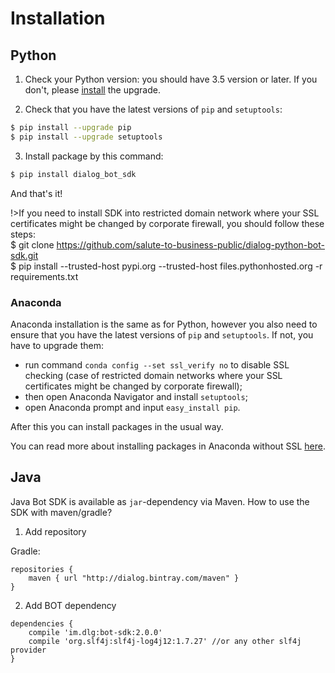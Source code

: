 # Installation

## Python

1. Check your Python version: you should have 3.5 version or later. If you don't, please [install](https://www.python.org/downloads/) the upgrade.

2. Check that you have the latest versions of ``pip`` and ``setuptools``:

```bash
$ pip install --upgrade pip
$ pip install --upgrade setuptools
```
3. Install package by this command:

```bash
$ pip install dialog_bot_sdk
```

And that's it!

!>If you need to install SDK into restricted domain network where your SSL certificates might be changed by corporate firewall,
    you should follow these steps:<br>
   $ git clone https://github.com/salute-to-business-public/dialog-python-bot-sdk.git<br>
   $ pip install --trusted-host pypi.org --trusted-host files.pythonhosted.org -r requirements.txt


### Anaconda

Anaconda installation is the same as for Python, however you also need to ensure that you have
the latest versions of ``pip`` and ``setuptools``. If not, you have to upgrade them:
* run command ``conda config --set ssl_verify no`` to disable SSL checking
(case of restricted domain networks where your SSL certificates
might be changed by corporate firewall);
* then open Anaconda Navigator and install ``setuptools``;
* open Anaconda prompt and input ``easy_install pip``.

After this you can install packages in the usual way.

You can read more about installing packages in Anaconda without
SSL [here](http://seanlaw.github.io/2015/12/23/fetching-conda-packages-behind-a-firewall/).

## Java

Java Bot SDK is available as ``jar``-dependency via Maven. How to use the SDK with maven/gradle?

1. Add repository

Gradle:
```
repositories {
    maven { url "http://dialog.bintray.com/maven" }
}
```

2. Add BOT dependency

```
dependencies {
    compile 'im.dlg:bot-sdk:2.0.0'
    compile 'org.slf4j:slf4j-log4j12:1.7.27' //or any other slf4j provider
}
```

